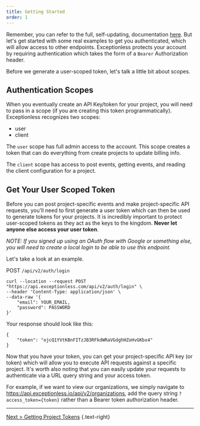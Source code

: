 ```yaml
---
title: Getting Started
order: 1
---
```


Remember, you can refer to the full, self-updating, documentation [here](https://api.exceptionless.io). But let's get started with some real examples to get you authenticated, which will allow access to other endpoints. Exceptionless protects your account by requiring authentication which takes the form of a `Bearer` Authorization header.

Before we generate a user-scoped token, let's talk a little bit about scopes. 

## Authentication Scopes

When you eventually create an API Key/token for your project, you will need to pass in a scope (if you are creating this token programmatically). Exceptionless recognizes two scopes: 

* user
* client

The `user` scope has full admin access to the account. This scope creates a token that can do everything from create projects to update billing info. 

The `client` scope has access to post events, getting events, and reading the client configuration for a project.

## Get Your User Scoped Token

Before you can post project-specific events and make project-specific API requests, you'll need to first generate a user token which can then be used to generate tokens for your projects. It is incredibly important to protect user-scoped tokens as they act as the keys to the kingdom. **Never let anyone else access your user token**.

*NOTE: If you signed up using an OAuth flow with Google or something else, you will need to create a local login to be able to use this endpoint.* 

Let's take a look at an example. 

POST `/api/v2/auth/login`  

```
curl --location --request POST "https://api.exceptionless.com/api/v2/auth/login" \
--header 'Content-Type: application/json' \
--data-raw '{
    "email": YOUR_EMAIL,
    "password": PASSWORD
}'
```

Your response should look like this: 

```
{
    "token": "ojcQ1YVtKBnFITzJB3RFkdWRaVGdghHZoHvGKbx4"
}
```

Now that you have your token, you can get your project-specific API key (or token) which will allow you to execute API requests against a specific project. It's worth also noting that you can easily update your requests to authenticate via a URL query string and your access token.

For example, if we want to view our organizations, we simply navigate to <https://api.exceptionless.io/api/v2/organizations>, add the query string `?access_token={token}` rather than a Bearer token authorization header.

---

[Next > Getting Project Tokens](project-tokens.md) {.text-right}